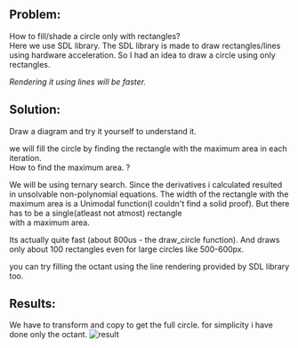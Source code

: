 ## Problem:
How to fill/shade a circle only with rectangles?  
Here we use SDL library. The SDL library is made to draw rectangles/lines using hardware acceleration. So I had an idea to draw a circle using only rectangles.

*Rendering it using lines will be faster.*

## Solution:
Draw a diagram and try it yourself to understand it.

we will fill the circle by finding the rectangle with the maximum area in each iteration.<br/>
How to find the maximum area. ?

We will be using ternary search. Since the derivatives i calculated resulted in unsolvable non-polynomial equations.
The width of the rectangle with the maximum area is a Unimodal function(I couldn't find a solid proof). But there has to be a single(atleast not atmost) rectangle  
with a maximum area.

Its actually quite fast (about 800us - the draw_circle function). And draws only about 100 rectangles even for large circles like 500-600px.

you can try filling the octant using the line rendering provided by SDL library too.

## Results:

We have to transform and copy to get the full circle.
for simplicity i have done only the octant.
![result](https://user-images.githubusercontent.com/74656297/127368787-cf2eb63c-63a3-4715-9b84-857263a668bf.png)





